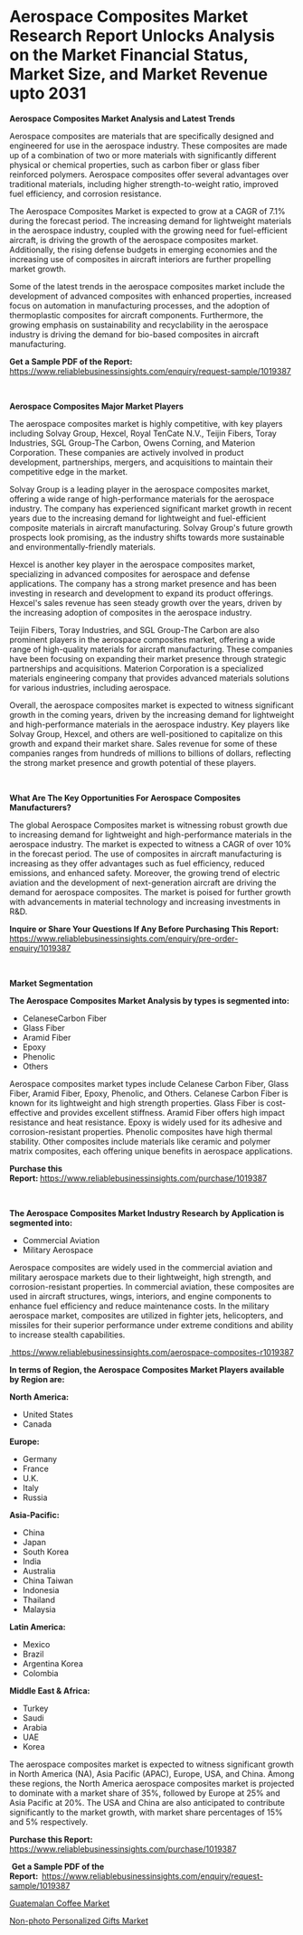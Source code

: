 <p><h1>Aerospace Composites Market Research Report Unlocks Analysis on the Market Financial Status, Market Size, and Market Revenue upto 2031</h1></p><p><strong>Aerospace Composites Market Analysis and Latest Trends</strong></p>
<p><p>Aerospace composites are materials that are specifically designed and engineered for use in the aerospace industry. These composites are made up of a combination of two or more materials with significantly different physical or chemical properties, such as carbon fiber or glass fiber reinforced polymers. Aerospace composites offer several advantages over traditional materials, including higher strength-to-weight ratio, improved fuel efficiency, and corrosion resistance.</p><p>The Aerospace Composites Market is expected to grow at a CAGR of 7.1% during the forecast period. The increasing demand for lightweight materials in the aerospace industry, coupled with the growing need for fuel-efficient aircraft, is driving the growth of the aerospace composites market. Additionally, the rising defense budgets in emerging economies and the increasing use of composites in aircraft interiors are further propelling market growth.</p><p>Some of the latest trends in the aerospace composites market include the development of advanced composites with enhanced properties, increased focus on automation in manufacturing processes, and the adoption of thermoplastic composites for aircraft components. Furthermore, the growing emphasis on sustainability and recyclability in the aerospace industry is driving the demand for bio-based composites in aircraft manufacturing.</p></p>
<p><strong>Get a Sample PDF of the Report:&nbsp;</strong> <a href="https://www.reliablebusinessinsights.com/enquiry/request-sample/1019387">https://www.reliablebusinessinsights.com/enquiry/request-sample/1019387</a></p>
<p>&nbsp;</p>
<p><strong>Aerospace Composites Major Market Players</strong></p>
<p><p>The aerospace composites market is highly competitive, with key players including Solvay Group, Hexcel, Royal TenCate N.V., Teijin Fibers, Toray Industries, SGL Group-The Carbon, Owens Corning, and Materion Corporation. These companies are actively involved in product development, partnerships, mergers, and acquisitions to maintain their competitive edge in the market.</p><p>Solvay Group is a leading player in the aerospace composites market, offering a wide range of high-performance materials for the aerospace industry. The company has experienced significant market growth in recent years due to the increasing demand for lightweight and fuel-efficient composite materials in aircraft manufacturing. Solvay Group's future growth prospects look promising, as the industry shifts towards more sustainable and environmentally-friendly materials.</p><p>Hexcel is another key player in the aerospace composites market, specializing in advanced composites for aerospace and defense applications. The company has a strong market presence and has been investing in research and development to expand its product offerings. Hexcel's sales revenue has seen steady growth over the years, driven by the increasing adoption of composites in the aerospace industry.</p><p>Teijin Fibers, Toray Industries, and SGL Group-The Carbon are also prominent players in the aerospace composites market, offering a wide range of high-quality materials for aircraft manufacturing. These companies have been focusing on expanding their market presence through strategic partnerships and acquisitions. Materion Corporation is a specialized materials engineering company that provides advanced materials solutions for various industries, including aerospace.</p><p>Overall, the aerospace composites market is expected to witness significant growth in the coming years, driven by the increasing demand for lightweight and high-performance materials in the aerospace industry. Key players like Solvay Group, Hexcel, and others are well-positioned to capitalize on this growth and expand their market share. Sales revenue for some of these companies ranges from hundreds of millions to billions of dollars, reflecting the strong market presence and growth potential of these players.</p></p>
<p>&nbsp;</p>
<p><strong>What Are The Key Opportunities For Aerospace Composites Manufacturers?</strong></p>
<p><p>The global Aerospace Composites market is witnessing robust growth due to increasing demand for lightweight and high-performance materials in the aerospace industry. The market is expected to witness a CAGR of over 10% in the forecast period. The use of composites in aircraft manufacturing is increasing as they offer advantages such as fuel efficiency, reduced emissions, and enhanced safety. Moreover, the growing trend of electric aviation and the development of next-generation aircraft are driving the demand for aerospace composites. The market is poised for further growth with advancements in material technology and increasing investments in R&D.</p></p>
<p><strong>Inquire or Share Your Questions If Any Before Purchasing This Report:</strong> <a href="https://www.reliablebusinessinsights.com/enquiry/pre-order-enquiry/1019387">https://www.reliablebusinessinsights.com/enquiry/pre-order-enquiry/1019387</a></p>
<p>&nbsp;</p>
<p><strong>Market Segmentation</strong></p>
<p><strong>The Aerospace Composites Market Analysis by types is segmented into:</strong></p>
<p><ul><li>CelaneseCarbon Fiber</li><li>Glass Fiber</li><li>Aramid Fiber</li><li>Epoxy</li><li>Phenolic</li><li>Others</li></ul></p>
<p><p>Aerospace composites market types include Celanese Carbon Fiber, Glass Fiber, Aramid Fiber, Epoxy, Phenolic, and Others. Celanese Carbon Fiber is known for its lightweight and high strength properties. Glass Fiber is cost-effective and provides excellent stiffness. Aramid Fiber offers high impact resistance and heat resistance. Epoxy is widely used for its adhesive and corrosion-resistant properties. Phenolic composites have high thermal stability. Other composites include materials like ceramic and polymer matrix composites, each offering unique benefits in aerospace applications.</p></p>
<p><strong>Purchase this Report:&nbsp;</strong><a href="https://www.reliablebusinessinsights.com/purchase/1019387">https://www.reliablebusinessinsights.com/purchase/1019387</a></p>
<p>&nbsp;</p>
<p><strong>The Aerospace Composites Market Industry Research by Application is segmented into:</strong></p>
<p><ul><li>Commercial Aviation</li><li>Military Aerospace</li></ul></p>
<p><p>Aerospace composites are widely used in the commercial aviation and military aerospace markets due to their lightweight, high strength, and corrosion-resistant properties. In commercial aviation, these composites are used in aircraft structures, wings, interiors, and engine components to enhance fuel efficiency and reduce maintenance costs. In the military aerospace market, composites are utilized in fighter jets, helicopters, and missiles for their superior performance under extreme conditions and ability to increase stealth capabilities.</p></p>
<p><a href="https://www.reliablebusinessinsights.com/aerospace-composites-r1019387">&nbsp;https://www.reliablebusinessinsights.com/aerospace-composites-r1019387</a></p>
<p><strong>In terms of Region, the Aerospace Composites Market Players available by Region are:</strong></p>
<p>
    <p> <strong> North America: </strong>
        <ul>
            <li>United States</li>
            <li>Canada</li>
        </ul>
        </p> 
    <p> <strong> Europe: </strong>
        <ul>
            <li>Germany</li>
            <li>France</li>
            <li>U.K.</li>
            <li>Italy</li>
            <li>Russia</li>
        </ul>
        </p> 
    <p> <strong> Asia-Pacific: </strong>
        <ul>
            <li>China</li>
            <li>Japan</li>
            <li>South Korea</li>
            <li>India</li>
            <li>Australia</li>
            <li>China Taiwan</li>
            <li>Indonesia</li>
            <li>Thailand</li>
            <li>Malaysia</li>
        </ul>
        </p> 
    <p> <strong> Latin America: </strong>
        <ul>
            <li>Mexico</li>
            <li>Brazil</li>
            <li>Argentina Korea</li>
            <li>Colombia</li>
        </ul>
        </p> 
    <p> <strong> Middle East & Africa: </strong>
        <ul>
            <li>Turkey</li>
            <li>Saudi</li>
            <li>Arabia</li>
            <li>UAE</li>
            <li>Korea</li>
        </ul>
    </p>
    </p>
<p><p>The aerospace composites market is expected to witness significant growth in North America (NA), Asia Pacific (APAC), Europe, USA, and China. Among these regions, the North America aerospace composites market is projected to dominate with a market share of 35%, followed by Europe at 25% and Asia Pacific at 20%. The USA and China are also anticipated to contribute significantly to the market growth, with market share percentages of 15% and 5% respectively.</p></p>
<p><strong>Purchase this Report: </strong><a href="https://www.reliablebusinessinsights.com/purchase/1019387">https://www.reliablebusinessinsights.com/purchase/1019387</a></p>
<p>&nbsp;<strong>Get a Sample PDF of the Report:&nbsp;&nbsp;</strong><a href="https://www.reliablebusinessinsights.com/enquiry/request-sample/1019387">https://www.reliablebusinessinsights.com/enquiry/request-sample/1019387</a></p>
<p><strong></strong></p>
<p><p><a href="https://github.com/faisalayoob601/Market-Research-Report-List-1/blob/main/guatemalan-coffee-market.md">Guatemalan Coffee Market</a></p><p><a href="https://github.com/nafiafirdania/Market-Research-Report-List-1/blob/main/non-photo-personalized-gifts-market.md">Non-photo Personalized Gifts Market</a></p></p>